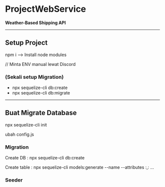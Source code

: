 # ProjectWebService
**Weather-Based Shipping API**

-----------------------------------------------------
## Setup Project

npm i           --> Install node modules

// Minta ENV manual lewat Discord

### (Sekali setup Migration)
- npx sequelize-cli db:create
- npx sequelize-cli db:migrate

-----------------------------------------------------
## Buat Migrate Database

npx sequelize-cli init

ubah config.js

### **Migration**

Create DB : npx sequelize-cli db:create

Create table : npx sequelize-cli models:generate --name <NamaTable> --attributes <namaattribute>:<datatype>,<namaattribute>:<datatype> ...

### **Seeder**

